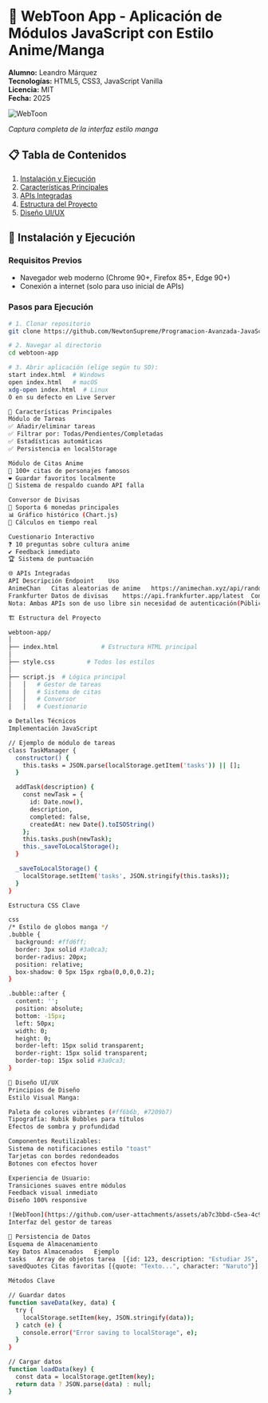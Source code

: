 # 🎌 WebToon App - Aplicación de Módulos JavaScript con Estilo Anime/Manga

**Alumno:** Leandro Márquez  
**Tecnologías:** HTML5, CSS3, JavaScript Vanilla  
**Licencia:** MIT  
**Fecha:** 2025

![WebToon](https://github.com/user-attachments/assets/c8793a96-fd91-4124-bf42-7ef9e2fde2e6)
 
*Captura completa de la interfaz estilo manga*

## 📋 Tabla de Contenidos
1. [Instalación y Ejecución](#-instalación-y-ejecución)
2. [Características Principales](#-características-principales)
3. [APIs Integradas](#-apis-integradas)
4. [Estructura del Proyecto](#-estructura-del-proyecto)
6. [Diseño UI/UX](#-diseño-uiux)

## 🚀 Instalación y Ejecución

### Requisitos Previos
- Navegador web moderno (Chrome 90+, Firefox 85+, Edge 90+)
- Conexión a internet (solo para uso inicial de APIs)

### Pasos para Ejecución
```bash
# 1. Clonar repositorio
git clone https://github.com/NewtonSupreme/Programacion-Avanzada-JavaScript.git

# 2. Navegar al directorio
cd webtoon-app

# 3. Abrir aplicación (elige según tu SO):
start index.html  # Windows
open index.html   # macOS
xdg-open index.html  # Linux
O en su defecto en Live Server
```
```bash
🌟 Características Principales
Módulo de Tareas
✅ Añadir/eliminar tareas
✅ Filtrar por: Todas/Pendientes/Completadas
✅ Estadísticas automáticas
✅ Persistencia en localStorage

Módulo de Citas Anime
🎴 100+ citas de personajes famosos
❤️ Guardar favoritos localmente
🔄 Sistema de respaldo cuando API falla

Conversor de Divisas
💱 Soporta 6 monedas principales
📊 Gráfico histórico (Chart.js)
🔢 Cálculos en tiempo real

Cuestionario Interactivo
❓ 10 preguntas sobre cultura anime
✔️ Feedback inmediato
🏆 Sistema de puntuación

🌐 APIs Integradas
API	Descripción	Endpoint	Uso
AnimeChan	Citas aleatorias de anime	https://animechan.xyz/api/random	Obtener frases inspiradoras
Frankfurter	Datos de divisas	https://api.frankfurter.app/latest	Conversión monetaria
Nota: Ambas APIs son de uso libre sin necesidad de autenticación(Públicas)
```
```bash
🏗️ Estructura del Proyecto

webtoon-app/
│
├── index.html            # Estructura HTML principal
│
├── style.css         # Todos los estilos
│
├── script.js  # Lógica principal
│   │   # Gestor de tareas
│   │   # Sistema de citas
│   │   # Conversor
│   │   # Cuestionario
```
```bash
⚙️ Detalles Técnicos
Implementación JavaScript

// Ejemplo de módulo de tareas
class TaskManager {
  constructor() {
    this.tasks = JSON.parse(localStorage.getItem('tasks')) || [];
  }

  addTask(description) {
    const newTask = {
      id: Date.now(),
      description,
      completed: false,
      createdAt: new Date().toISOString()
    };
    this.tasks.push(newTask);
    this._saveToLocalStorage();
  }

  _saveToLocalStorage() {
    localStorage.setItem('tasks', JSON.stringify(this.tasks));
  }
}
```
```bash
Estructura CSS Clave

css
/* Estilo de globos manga */
.bubble {
  background: #ffd6ff;
  border: 3px solid #3a0ca3;
  border-radius: 20px;
  position: relative;
  box-shadow: 0 5px 15px rgba(0,0,0,0.2);
}

.bubble::after {
  content: '';
  position: absolute;
  bottom: -15px;
  left: 50px;
  width: 0;
  height: 0;
  border-left: 15px solid transparent;
  border-right: 15px solid transparent;
  border-top: 15px solid #3a0ca3;
}
```
```bash
🎨 Diseño UI/UX
Principios de Diseño
Estilo Visual Manga:

Paleta de colores vibrantes (#ff6b6b, #7209b7)
Tipografía: Rubik Bubbles para títulos
Efectos de sombra y profundidad

Componentes Reutilizables:
Sistema de notificaciones estilo "toast"
Tarjetas con bordes redondeados
Botones con efectos hover

Experiencia de Usuario:
Transiciones suaves entre módulos
Feedback visual inmediato
Diseño 100% responsive

![WebToon](https://github.com/user-attachments/assets/ab7c3bbd-c5ea-4c9d-a16b-4221e097b527)
Interfaz del gestor de tareas

💾 Persistencia de Datos
Esquema de Almacenamiento
Key	Datos Almacenados	Ejemplo
tasks	Array de objetos tarea	[{id: 123, description: "Estudiar JS", completed: false}]
savedQuotes	Citas favoritas	[{quote: "Texto...", character: "Naruto"}]
```
```bash
Métodos Clave

// Guardar datos
function saveData(key, data) {
  try {
    localStorage.setItem(key, JSON.stringify(data));
  } catch (e) {
    console.error("Error saving to localStorage", e);
  }
}

// Cargar datos
function loadData(key) {
  const data = localStorage.getItem(key);
  return data ? JSON.parse(data) : null;
}
